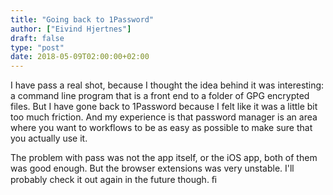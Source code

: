 ```yaml
---
title: "Going back to 1Password"
author: ["Eivind Hjertnes"]
draft: false
type: "post"
date: 2018-05-09T02:00:00+02:00
---
```


I have pass a real shot, because I thought the idea behind it was
interesting: a command line program that is a front end to a folder of
GPG encrypted files. But I have gone back to 1Password because I felt
like it was a little bit too much friction. And my experience is that
password manager is an area where you want to workflows to be as easy as
possible to make sure that you actually use it.

The problem with pass was not the app itself, or the iOS app, both of
them was good enough. But the browser extensions was very unstable. I'll
probably check it out again in the future though. ﬁ
